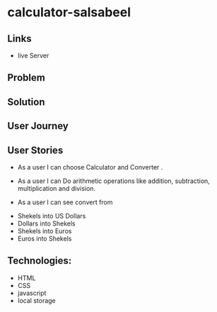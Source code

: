 # calculator-salsabeel

## Links
- live Server 

## Problem

 ## Solution

## User Journey


## User Stories
* As a user I can choose Calculator and Converter .

* As a user I can Do arithmetic operations like addition, subtraction,         multiplication and division.

* As a user I can see convert from
- Shekels into US Dollars
- Dollars into Shekels
- Shekels into Euros
- Euros into Shekels

## Technologies:
* HTML
* CSS
* javascript
* local storage
